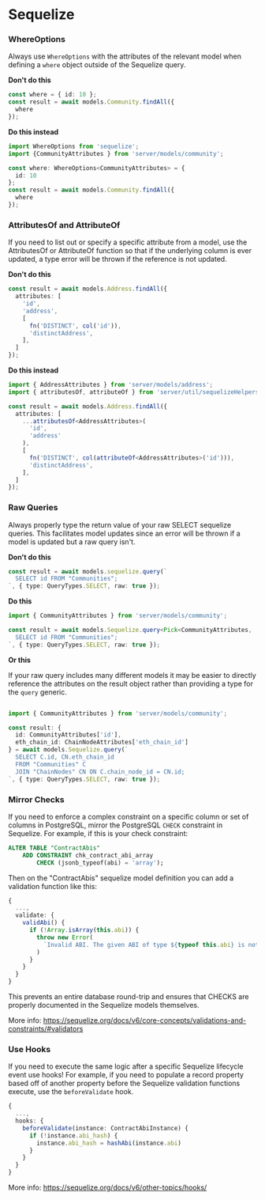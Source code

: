 # Sequelize

### WhereOptions

Always use `WhereOptions` with the attributes of the relevant model when defining
a `where` object outside of the Sequelize query.

**Don't do this**
```typescript
const where = { id: 10 };
const result = await models.Community.findAll({
  where
});
```

**Do this instead**

```typescript
import WhereOptions from 'sequelize';
import {CommunityAttributes } from 'server/models/community';

const where: WhereOptions<CommunityAttributes> = {
  id: 10
};
const result = await models.Community.findAll({
  where
});
```

### AttributesOf and AttributeOf

If you need to list out or specify a specific attribute from a model, use the AttributesOf or AttributeOf
function so that if the underlying column is ever updated, a type error will be thrown if
the reference is not updated.

**Don't do this**

```typescript
const result = await models.Address.findAll({
  attributes: [
    'id', 
    'address',
    [
      fn('DISTINCT', col('id')),
      'distinctAddress',
    ],
  ]
});
```

**Do this instead**

```typescript
import { AddressAttributes } from 'server/models/address';
import { attributesOf, attributeOf } from 'server/util/sequelizeHelpers';

const result = await models.Address.findAll({
  attributes: [
    ...attributesOf<AddressAttributes>(
      'id',
      'address'
    ),
    [
      fn('DISTINCT', col(attributeOf<AddressAttributes>('id'))),
      'distinctAddress',
    ],
  ]
});
```

### Raw Queries

Always properly type the return value of your raw SELECT sequelize queries. This facilitates
model updates since an error will be thrown if a model is updated but a raw query
isn't.

**Don't do this**

```typescript
const result = await models.sequelize.query(`
  SELECT id FROM "Communities";
`, { type: QueryTypes.SELECT, raw: true });
```

**Do this**

```typescript
import { CommunityAttributes } from 'server/models/community';

const result = await models.Sequelize.query<Pick<CommunityAttributes, 'id'>>(`
  SELECT id FROM "Communities";
`, { type: QueryTypes.SELECT, raw: true });
```

**Or this**

If your raw query includes many different models it may be easier to directly reference the attributes
on the result object rather than providing a type for the `query` generic.

```typescript

import { CommunityAttributes } from 'server/models/community';

const result: { 
  id: CommunityAttributes['id'], 
  eth_chain_id: ChainNodeAttributes['eth_chain_id']
} = await models.Sequelize.query(`
  SELECT C.id, CN.eth_chain_id
  FROM "Communities" C
  JOIN "ChainNodes" CN ON C.chain_node_id = CN.id;
`, { type: QueryTypes.SELECT, raw: true });
```

### Mirror Checks

If you need to enforce a complex constraint on a specific column or set of columns in PostgreSQL,
mirror the PostgreSQL `CHECK` constraint in Sequelize. For example, if this is your check constraint:
```sql
ALTER TABLE "ContractAbis"
    ADD CONSTRAINT chk_contract_abi_array
        CHECK (jsonb_typeof(abi) = 'array');
```

Then on the "ContractAbis" sequelize model definition you can add a validation function like this:

```typescript
{
  ...,
  validate: {
    validAbi() {
      if (!Array.isArray(this.abi)) {
        throw new Error(
          `Invalid ABI. The given ABI of type ${typeof this.abi} is not a valid array.`
        )
      }
    }
  }
}
```

This prevents an entire database round-trip and ensures that CHECKS are properly documented 
in the Sequelize models themselves.

More info: https://sequelize.org/docs/v6/core-concepts/validations-and-constraints/#validators


### Use Hooks

If you need to execute the same logic after a specific Sequelize lifecycle event use hooks!
For example, if you need to populate a record property based off of another property before
the Sequelize validation functions execute, use the `beforeValidate` hook.


```typescript
{
  ...,
  hooks: {
    beforeValidate(instance: ContractAbiInstance) {
      if (!instance.abi_hash) {
        instance.abi_hash = hashAbi(instance.abi)
      }
    }
  }
}
```

More info: https://sequelize.org/docs/v6/other-topics/hooks/

### 




